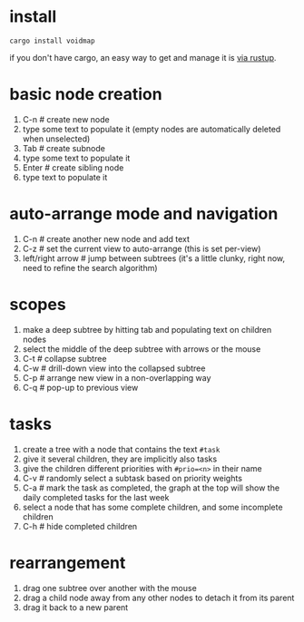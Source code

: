 # install

`cargo install voidmap`

if you don't have cargo, an easy way to get and manage
it is [via rustup](https://www.rustup.rs/).

# basic node creation
1. C-n # create new node
1. type some text to populate it (empty nodes are automatically deleted when unselected)
1. Tab # create subnode
1. type some text to populate it
1. Enter # create sibling node
1. type text to populate it

# auto-arrange mode and navigation
1. C-n # create another new node and add text
1. C-z # set the current view to auto-arrange (this is set per-view)
1. left/right arrow # jump between subtrees (it's a little clunky, right now, need to refine the search algorithm)

# scopes
1. make a deep subtree by hitting tab and populating text on children nodes
1. select the middle of the deep subtree with arrows or the mouse
1. C-t # collapse subtree
1. C-w # drill-down view into the collapsed subtree
1. C-p # arrange new view in a non-overlapping way
1. C-q # pop-up to previous view

# tasks
1. create a tree with a node that contains the text `#task`
1. give it several children, they are implicitly also tasks
1. give the children different priorities with `#prio=<n>` in their name
1. C-v # randomly select a subtask based on priority weights
1. C-a # mark the task as completed, the graph at the top will show the daily completed tasks for the last week
1. select a node that has some complete children, and some incomplete children
1. C-h # hide completed children

# rearrangement
1. drag one subtree over another with the mouse
1. drag a child node away from any other nodes to detach it from its parent
1. drag it back to a new parent
